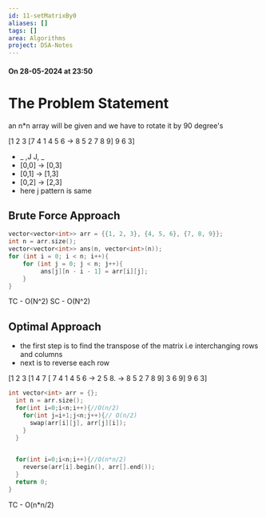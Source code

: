 ```yaml
---
id: 11-setMatrixBy0
aliases: []
tags: []
area: Algorithms
project: DSA-Notes
---
```

#### On 28-05-2024 at 23:50

# The Problem Statement

an n*n array will be given and we have to rotate it by 90 degree's

[1 2 3       [7 4 1 
 4 5 6   ->   8 5 2 
 7 8 9]       9 6 3]

*  _ ,J         J, _
* [0,0] -> [0,3]
* [0,1] -> [1,3]
* [0,2] -> [2,3]
* here j pattern is same


## Brute Force Approach

```cpp
vector<vector<int>> arr = {{1, 2, 3}, {4, 5, 6}, {7, 8, 9}};
int n = arr.size(); 
vector<vector<int>> ans(n, vector<int>(n));
for (int i = 0; i < n; i++){
	for (int j = 0; j < n; j++){
		 ans[j][n - i - 1] = arr[i][j];
	}
}
```

TC - O(N^2)
SC - O(N^2)
## Optimal Approach


*  the first step is to find the transpose of the matrix i.e interchanging rows and columns 
* next is to reverse each row

[1 2 3        [1 4 7         [ 7 4 1
 4 5 6   ->  2 5 8.  ->    8 5 2
 7 8 9]        3 6 9]         9 6 3]

```cpp
int vector<int> arr = {};
  int n = arr.size();
  for(int i=0;i<n;i++){//O(n/2)
    for(int j=i+1;j<n;j++){// O(n/2)
      swap(arr[i][j], arr[j][i]);
    }
  }
  

  for(int i=0;i<n;i++){//O(n*n/2)
    reverse(arr[i].begin(), arr[].end());
  }
  return 0;
}
```

TC - O(n*n/2)
